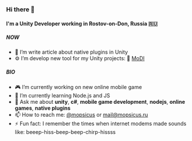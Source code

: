 ### Hi there 👋

#### I'm a Unity Developer working in Rostov-on-Don, Russia 🇷🇺

##### NOW

- 📝 I’m write article about native plugins in Unity
- ⚙️ I’m develop new tool for my Unity projects: 🦎 [MoDI](https://github.com/mopsicus/modi)

##### BIO

- 🎮 I’m currently working on new online mobile game
- 🌱 I’m currently learning Node.js and JS
- 💬 Ask me about **unity**, **c#**, **mobile game development**, **nodejs**, **online games**, **native plugins**
- 📫 How to reach me: [@mopsicus](http://t.me/mopsicus) or [mail@mopsicus.ru](mailto:mail@mopsicus.ru)
- ⚡ Fun fact: I remember the times when internet modems made sounds like: beeep-hiss-beep-beep-chirp-hissss
